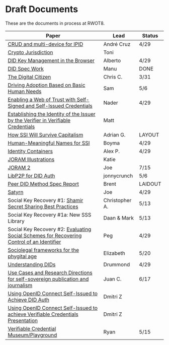 # Draft Documents

These are the documents in process at RWOT8.

| Paper | Lead | Status |
| ------------- | ------------- | ------- |
| [CRUD and multi-device for IPID](ipid-crud/) | André Cruz | 4/29
| [Crypto Jurisdiction](http:/bit.ly/cryptojurisdiction) | Toni |
| [DID Key Management in the Browser](did-key-management-browser/) | Alberto | 4/29 | 
| [DID Spec Work](https:/github.com/WebOfTrustInfo/rwot8-barcelona/blob/master/final-documents/did-spec-refinement.pdf) | Manu | DONE
| [The Digital Citizen](digital-citizen/) | Chris C. | 3/31 | 
| [Driving Adoption Based on Basic Human Needs](driving-adoption-with-basic-human-needs/) | Sam | 5/6
| [Enabling a Web of Trust with Self-Signed and Self-Issued Credentials](self-signed-credentials/) | Nader | 4/29
| [Establishing the Identity of the Issuer by the Verifier in Verifiable Credentials](establishing_the-identity_of_the_issuer_by_the_verifier_in_verifiable_credentials/) | Matt |
| [How SSI Will Survive Capitalism](how-ssi-will-survive-capitalism/) | Adrian G. | LAYOUT |
| [Human-Meaningful Names for SSI](naming-survey/) | Boyma | 4/29
| [Identity Containers](ContainerId/) | Alex P. | 4/29
| [JORAM Illustrations](Joram_Illustrated/) | Katie |
| [JORAM 2](joram.2.0.0/) | Joe | 7/15
| [LibP2P for DID Auth](lip2p2_did_auth/) | jonnycrunch | 5/6
| [Peer DID Method Spec Report](peer-DID-method-spec-report/) | Brent | LAIDOUT
| [Satyrn](satyrn/) | Joe | 4/29
| Social Key Recovery #1: [Shamir Secret Sharing Best Practices](shamir-secret-sharing-best-practices/) | Christopher A. | 5/13
| Social Key Recovery #1a: New SSS Library | Daan & Mark | 5/13
| Social Key Recovery #2: [Evaluating Social Schemes for Recovering Control of an Identifier](Evaluating-social-recovery/) | Peg | 4/29
| [Sociolegal frameworks for the phygital age](sociolegal-frameworks.txt/) | Elizabeth | 5/20
| [Understanding DIDs](understanding-dids-in-greater-depth/) | Drummond | 4/29
| [Use Cases and Research Directions for self-sovereign publication and journalism](journalism-use-cases/) | Juan C. | 6/17
| [Using OpenID Connect Self-Issued to Achieve DID Auth](did-auth-oidc/) | Dmitri Z |
| [Using OpenID Connect Self-Issued to achieve Verifiable Credentials Presentation](did-auth-vc-exchange/) | Dmitri Z |
| [Verifiable Credential Museum/Playground](vc-museum-playground/) | Ryan | 5/15
